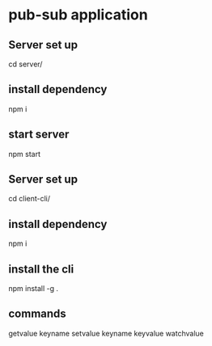 # pub-sub application

## Server set up
cd server/
## install dependency
npm i
## start server
npm start

## Server set up
cd client-cli/
## install dependency
npm i
## install the cli
npm install -g .
## commands
getvalue keyname
setvalue keyname keyvalue
watchvalue
